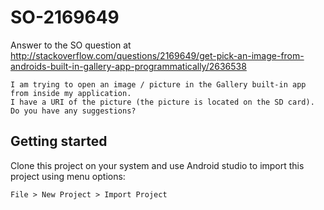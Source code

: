 # SO-2169649

Answer to the SO question at http://stackoverflow.com/questions/2169649/get-pick-an-image-from-androids-built-in-gallery-app-programmatically/2636538

    I am trying to open an image / picture in the Gallery built-in app from inside my application.
    I have a URI of the picture (the picture is located on the SD card).
    Do you have any suggestions?

## Getting started

Clone this project on your system and use Android studio to import this project using menu options:

    File > New Project > Import Project
